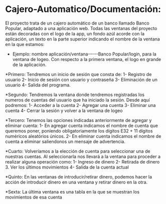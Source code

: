 # Cajero-Automatico/Documentación:
El proyecto trata de un cajero automático de un banco llamado Banco Popular, adaptado a una aplicación web.
Todas las ventanas del proyecto están decoradas con el logo de la app, un fondo azúl acorde con la aplicación, un texto en
la parte superior indicando el nombre de la ventana en la que estamos:
* Ejemplo: nombre aplicación/ventana-----Banco Popular/login, para la ventana de logeo.
Con respecto a la primera ventana, el logo en grande de la aplicación.

*Primero: Tendremos un inicio de sesión que consta de:
  1- Registro de usuario
  2- Inicio de sesión con usuario y contraseña
  3- Eliminación de un usuario
  4- Salida del programa.
  
*Segundo: Tendremos la ventana donde tendremos registradas los numeros de cuentas del usuario que ha iniciado la sesión. 
  Desde aquí podremos:
  1- Acceder a la cuenta
  2- Agregar una cuenta
  3- Eliminar una cuenta
  4- Cerrar la sesión y volver a la ventana de logeo
  
 *Tercero: Tenemos las opciones indicadas anteriormente de agregar y eliminar cuenta:
  1- En agregar cuenta indicamos el nombre de cuenta que queremos poner, poniendo obligatoriamente los dígitos E32 + 11 dígitos     numéricos
  aleatórios únicos.
  2- En eliminar cuenta indicamos el nombre de cuenta a eliminar saliendonos un mensaje de advertencia.
  
 *Cuarto: Volveríamos a la elección de cuenta para seleccionar una de nuestras cuentas. Al seleccionarla nos llevará a la ventana para
 proceder a realizar alguna operación como:
  1- Ingreso de dinero
  2- Retirada de dinero
  3. Ver los últimos movimientos
  4- Salida de la cuenta actual
  
 *Quinto: En las ventanas de introducir/retirar dinero, podemos hacer la acción de introducir dinero en una ventana y retirar dinero
  en la otra.
  
 *Sexta: La última ventana es una tabla en la que se muestran los movimientos de esa cuenta
    
